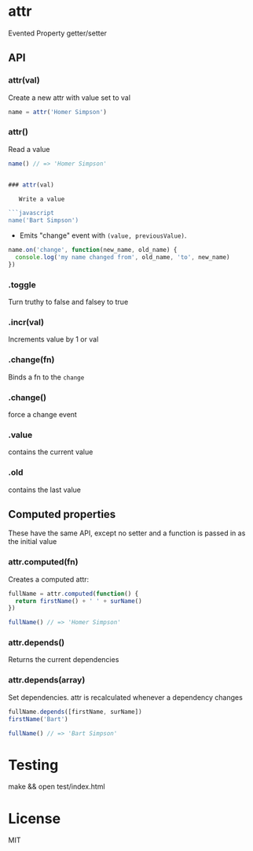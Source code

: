 attr
====

Evented Property getter/setter


## API

### attr(val)

  Create a new attr with value set to val

```javascript
name = attr('Homer Simpson')
```

### attr()
  
  Read a value

```javascript
name() // => 'Homer Simpson'


### attr(val)

   Write a value

```javascript
name('Bart Simpson')
```

  - Emits "change" event with `(value, previousValue)`.

```javascript
name.on('change', function(new_name, old_name) {
  console.log('my name changed from', old_name, 'to', new_name)
})
```

### .toggle 

  Turn truthy to false and falsey to true

### .incr(val) 
  
  Increments value by 1 or val

### .change(fn)

  Binds a fn to the `change`

### .change()

 force a change event

### .value
  
  contains the current value

### .old
  
  contains the last value 


## Computed properties

  These have the same API, except no setter and a function is passed in as the initial value

### attr.computed(fn)

   Creates a computed attr:

```javascript
fullName = attr.computed(function() {
  return firstName() + ' ' + surName()
})

fullName() // => 'Homer Simpson'
```

### attr.depends()  

  Returns the current dependencies

### attr.depends(array)  

  Set dependencies. attr is recalculated whenever a dependency changes

```javascript
fullName.depends([firstName, surName])
firstName('Bart')

fullName() // => 'Bart Simpson'
```

# Testing

  make && open test/index.html 

# License

  MIT